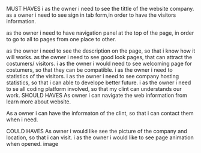 MUST HAVES
i as the owner i need to see the tittle of the website company. 
as a owner i need to see sign in tab form,in order to have the visitors information.

as the owner i need to have navigation panel at the top of the page, in order to go to all to pages from one place to other.

as the owner i need to see the description on the page, so that i know how it will works.
as the owner i need to see good look pages, that can attract the costumers/ visitors.
i as the owner i would need to see welcoming page for costumers, so that they can be compatible.
i as the owner i need to statistics of the visitors.
i as the owner i need to see company hosting statistics, so that i can able to develope better future.
i as the owner i need to se all coding platform involved, so that my clint can understands our work.
SHOULD HAVES
As owner i can navigate the web information from learn more about website.

As a owner i can have the informaton of the clint, so that i can contact them when i need.

COULD HAVES
As owner i would like see the picture of the company and location, so that i can visit.
i as the owner i would like to see page animation when opened. image
